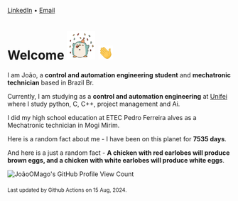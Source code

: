 [LinkedIn](https://www.linkedin.com/in/joão-pedro-gozzoli-b95641301/) &bull;
[Email](joaopedrogozzoli@gmail.com)

# Welcome <img src="happy.gif" height="64px" /> <img src="wave.gif" height="32px" />

I am João, a  **control and automation engineering student** and **mechatronic technician** based in Brazil Br.

Currently, I am studying as a **control and automation engineering** at [Unifei](https://unifei.edu.br) where I study python, C, C++, project management and Ai.

I did my high school education at ETEC Pedro Ferreira alves as a Mechatronic technician in Mogi Mirim.

Here is a random fact about me - I have been on this planet for **7535 days**.

And here is a just a random fact -  **A chicken with red earlobes will produce brown eggs, and a chicken with white earlobes will produce white eggs**.

![JoãoOMago's GitHub Profile View Count](https://komarev.com/ghpvc/?username=JoaoOMago)

<sub>Last updated by Github Actions on 15 Aug, 2024.</sub>
